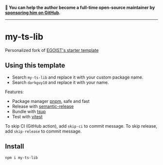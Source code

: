 **💛 You can help the author become a full-time open-source maintainer by [sponsoring him on GitHub](https://github.com/sponsors/egoist).**

---

# my-ts-lib

Personalized fork of [EGOIST's starter template](https://github.com/egoist/ts-lib-starter)

## Using this template

- Search `my-ts-lib` and replace it with your custom package name.
- Search `darkguy10` and replace it with your name.

Features:

- Package manager [pnpm](https://pnpm.js.org/), safe and fast
- Release with [semantic-release](https://npm.im/semantic-release)
- Bundle with [tsup](https://github.com/egoist/tsup)
- Test with [vitest](https://vitest.dev)

To skip CI (GitHub action), add `skip-ci` to commit message. To skip release, add `skip-release` to commit message.

## Install

```bash
npm i my-ts-lib
```
